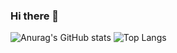 ### Hi there 👋


![Anurag's GitHub stats](https://github-readme-stats.vercel.app/api?username=Makkho&show_icons=true&theme=radical)
![Top Langs](https://github-readme-stats.vercel.app/api/top-langs/?username=Makkho&layout=compact)

<!--
**Makkho/Makkho** is a ✨ _special_ ✨ repository because its `README.md` (this file) appears on your GitHub profile.

Here are some ideas to get you started:

- 🔭 I’m currently working on ...
- 🌱 I’m currently learning ...
- 👯 I’m looking to collaborate on ...
- 🤔 I’m looking for help with ...
- 💬 Ask me about ...
- 📫 How to reach me: ...
- 😄 Pronouns: ...
- ⚡ Fun fact: ...
-->

